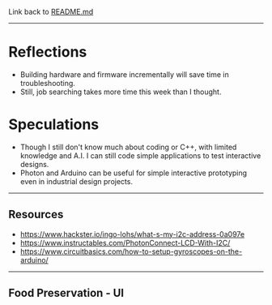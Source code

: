 Link back to [README.md](../README.md)

---
# Reflections
- Building hardware and firmware incrementally will save time in troubleshooting. 
- Still, job searching takes more time this week than I thought. 

# Speculations
- Though I still don't know much about coding or C++, with limited knowledge and A.I. I can still code simple applications to test interactive designs. 
- Photon and Arduino can be useful for simple interactive prototyping even in industrial design projects. 

---

## Resources
- https://www.hackster.io/ingo-lohs/what-s-my-i2c-address-0a097e
- https://www.instructables.com/PhotonConnect-LCD-With-I2C/
- https://www.circuitbasics.com/how-to-setup-gyroscopes-on-the-arduino/

---

## Food Preservation - UI 
